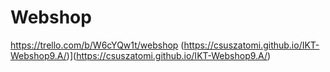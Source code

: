 # Webshop
https://trello.com/b/W6cYQw1t/webshop
(https://csuszatomi.github.io/IKT-Webshop9.A/)](https://csuszatomi.github.io/IKT-Webshop9.A/)
